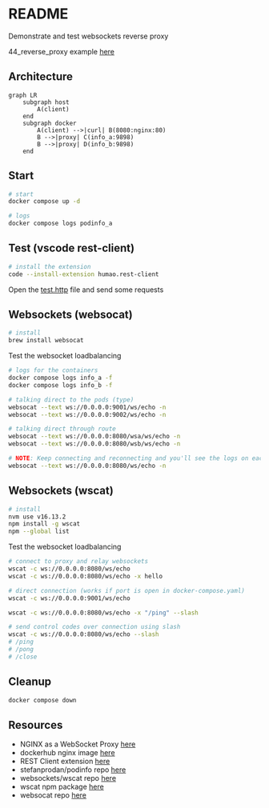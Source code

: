 # README

Demonstrate and test websockets reverse proxy  

44_reverse_proxy example [here](https://github.com/chrisguest75/docker_build_examples/tree/master/44_reverse_proxy)  

## Architecture

```mermaid
graph LR
    subgraph host
        A(client)
    end
    subgraph docker
        A(client) -->|curl| B(8080:nginx:80)
        B -->|proxy| C(info_a:9898)
        B -->|proxy| D(info_b:9898)
    end
```

## Start

```sh
# start 
docker compose up -d

# logs
docker compose logs podinfo_a 
```

## Test (vscode rest-client)

```sh
# install the extension
code --install-extension humao.rest-client
```

Open the [test.http](./test.http) file and send some requests  

## Websockets (websocat)

```sh
# install
brew install websocat
```

Test the websocket loadbalancing

```sh
# logs for the containers
docker compose logs info_a -f
docker compose logs info_b -f 

# talking direct to the pods (type)
websocat --text ws://0.0.0.0:9001/ws/echo -n 
websocat --text ws://0.0.0.0:9002/ws/echo -n 

# talking direct through route
websocat --text ws://0.0.0.0:8080/wsa/ws/echo -n 
websocat --text ws://0.0.0.0:8080/wsb/ws/echo -n 

# NOTE: Keep connecting and reconnecting and you'll see the logs on each container.
websocat --text ws://0.0.0.0:8080/ws/echo -n 
```

## Websockets (wscat)

```sh
# install
nvm use v16.13.2                     
npm install -g wscat  
npm --global list    
```

Test the websocket loadbalancing

```sh
# connect to proxy and relay websockets
wscat -c ws://0.0.0.0:8080/ws/echo    
wscat -c ws://0.0.0.0:8080/ws/echo -x hello

# direct connection (works if port is open in docker-compose.yaml)
wscat -c ws://0.0.0.0:9001/ws/echo

wscat -c ws://0.0.0.0:8080/ws/echo -x "/ping" --slash

# send control codes over connection using slash
wscat -c ws://0.0.0.0:8080/ws/echo --slash
# /ping
# /pong 
# /close
```

## Cleanup

```sh
docker compose down
```

## Resources

* NGINX as a WebSocket Proxy [here](https://www.nginx.com/blog/websocket-nginx/)  
* dockerhub nginx image [here](https://hub.docker.com/_/nginx?tab=tags)  
* REST Client extension [here](https://marketplace.visualstudio.com/items?itemName=humao.rest-client)  
* stefanprodan/podinfo repo [here](https://github.com/stefanprodan/podinfo)  
* websockets/wscat repo [here](https://github.com/websockets/wscat)  
* wscat npm package [here](https://www.npmjs.com/package/wscat)
* websocat repo [here](https://github.com/vi/websocat/blob/master/doc.md)  
